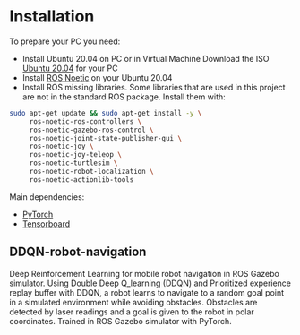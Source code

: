 # Installation

To prepare your PC you need:
* Install Ubuntu 20.04 on PC or in Virtual Machine
Download the ISO [Ubuntu 20.04](https://ubuntu.com/download/alternative-downloads) for your PC
* Install [ROS Noetic](http://wiki.ros.org/noetic/Installation/Ubuntu) on your Ubuntu 20.04
* Install ROS missing libraries. Some libraries that are used in this project are not in the standard ROS package. Install them with:
```sh
sudo apt-get update && sudo apt-get install -y \
     ros-noetic-ros-controllers \
     ros-noetic-gazebo-ros-control \
     ros-noetic-joint-state-publisher-gui \
     ros-noetic-joy \
     ros-noetic-joy-teleop \
     ros-noetic-turtlesim \
     ros-noetic-robot-localization \
     ros-noetic-actionlib-tools
```

Main dependencies: 
* [PyTorch](https://pytorch.org/get-started/locally/)
* [Tensorboard](https://github.com/tensorflow/tensorboard)

## DDQN-robot-navigation

Deep Reinforcement Learning for mobile robot navigation in ROS Gazebo simulator. Using Double Deep Q_learning (DDQN) and Prioritized experience replay buffer with DDQN, a robot learns to navigate to a random goal point in a simulated environment while avoiding obstacles. Obstacles are detected by laser readings and a goal is given to the robot in polar coordinates. Trained in ROS Gazebo simulator with PyTorch.
